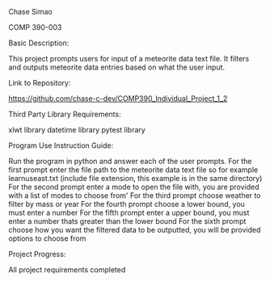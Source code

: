 Chase Simao

COMP 390-003 

Basic Description:

This project prompts users for input of a meteorite data text file. 
It filters and outputs meteorite data entries based on what the user input.

Link to Repository:

https://github.com/chase-c-dev/COMP390_Individual_Project_1_2

Third Party Library Requirements:

xlwt library
datetime library
pytest library

Program Use Instruction Guide:

Run the program in python and answer each of the user prompts. 
For the first prompt enter the file path to the meteorite data text file so for example learnuseast.txt (include file extension, this example is in the same directory)
For the second prompt enter a mode to open the file with, you are provided with a list of modes to choose from'
For the third prompt choose weather to filter by mass or year
For the fourth prompt choose a lower bound, you must enter a number
For the fifth prompt enter a upper bound, you must enter a number thats greater than the lower bound
For the sixth prompt choose how you want the filtered data to be outputted, you will be provided options to choose from 

Project Progress:

All project requirements completed

